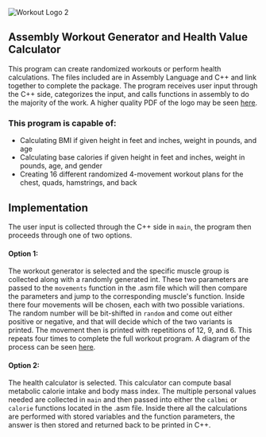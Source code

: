 
![Workout Logo 2](https://github.com/user-attachments/assets/4bb803e3-b3e9-489f-a7f6-c77443cc9e0c)
## Assembly Workout Generator and Health Value Calculator


This program can create randomized workouts or perform health calculations. The files included are in Assembly Language and C++ and link together to complete the package. The program receives user input through the C++ side, categorizes the input, and calls functions in assembly to do the majority of the work. A higher quality PDF of the logo may be seen [here](https://www.canva.com/design/DAGS0zeLTK8/W6QxbbdcDHyEaoLYbGOH6w/view?utm_content=DAGS0zeLTK8&utm_campaign=designshare&utm_medium=link&utm_source=editor).

### This program is capable of:
- Calculating BMI if given height in feet and inches, weight in pounds, and age
- Calculating base calories if given height in feet and inches, weight in pounds, age, and gender
- Creating 16 different randomized 4-movement workout plans for the chest, quads, hamstrings, and back

## Implementation
The user input is collected through the C++ side in `main`, the program then proceeds through one of two options. 
#### Option 1:
The workout generator is selected and the specific muscle group is collected along with a randomly generated int. These two parameters are passed to the `movements` function in the .asm file which will then compare the parameters and jump to the corresponding muscle's function. Inside there four movements will be chosen, each with two possible variations. The random number will be bit-shifted in `random` and come out either positive or negative, and that will decide which of the two variants is printed. The movement then is printed with repetitions of 12, 9, and 6. This repeats four times to complete the full workout program. A diagram of the process can be seen [here](https://www.canva.com/design/DAGSv6Jukqo/RjeSRpXwNcB8ErjT3idy3A/view?utm_content=DAGSv6Jukqo&utm_campaign=designshare&utm_medium=link&utm_source=editor).
#### Option 2:
The health calculator is selected. This calculator can compute basal metabolic calorie intake and body mass index. The multiple personal values needed are collected in `main` and then passed into either the `calbmi` or `calorie` functions located in the .asm file. Inside there all the calculations are performed with stored variables and the function parameters, the answer is then stored and returned back to be printed in C++. 
